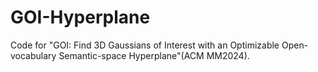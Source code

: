 # GOI-Hyperplane
Code for "GOI: Find 3D Gaussians of Interest with an Optimizable Open-vocabulary Semantic-space Hyperplane"(ACM MM2024). 
